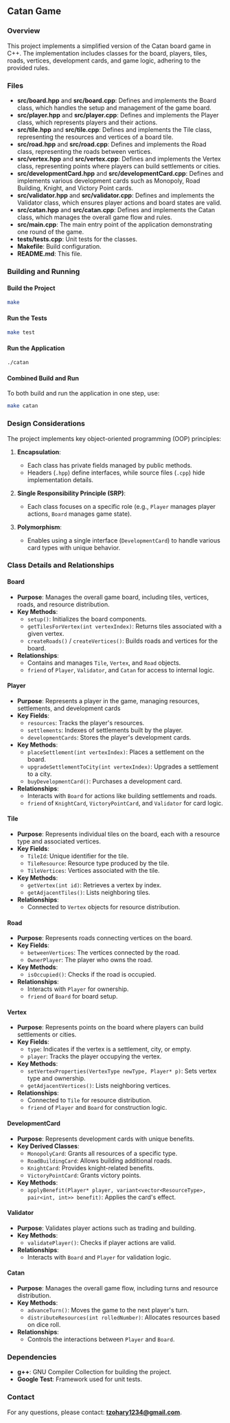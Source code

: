 ## Catan Game

### Overview

This project implements a simplified version of the Catan board game in C++. The implementation includes classes for the board, players, tiles, roads, vertices, development cards, and game logic, adhering to the provided rules.

### Files

- **src/board.hpp** and **src/board.cpp**: Defines and implements the Board class, which handles the setup and management of the game board.
- **src/player.hpp** and **src/player.cpp**: Defines and implements the Player class, which represents players and their actions.
- **src/tile.hpp** and **src/tile.cpp**: Defines and implements the Tile class, representing the resources and vertices of a board tile.
- **src/road.hpp** and **src/road.cpp**: Defines and implements the Road class, representing the roads between vertices.
- **src/vertex.hpp** and **src/vertex.cpp**: Defines and implements the Vertex class, representing points where players can build settlements or cities.
- **src/developmentCard.hpp** and **src/developmentCard.cpp**: Defines and implements various development cards such as Monopoly, Road Building, Knight, and Victory Point cards.
- **src/validator.hpp** and **src/validator.cpp**: Defines and implements the Validator class, which ensures player actions and board states are valid.
- **src/catan.hpp** and **src/catan.cpp**: Defines and implements the Catan class, which manages the overall game flow and rules.
- **src/main.cpp**: The main entry point of the application demonstrating one round of the game.
- **tests/tests.cpp**: Unit tests for the classes.
- **Makefile**: Build configuration.
- **README.md**: This file.

### Building and Running

#### Build the Project

```bash
make
```

#### Run the Tests

```bash
make test

```

#### Run the Application

```bash
./catan 
```

#### Combined Build and Run

To both build and run the application in one step, use:

```bash
make catan
```



### Design Considerations

The project implements key object-oriented programming (OOP) principles:

1. **Encapsulation**:
   - Each class has private fields managed by public methods.
   - Headers (`.hpp`) define interfaces, while source files (`.cpp`) hide implementation details.

2. **Single Responsibility Principle (SRP)**:
   - Each class focuses on a specific role (e.g., `Player` manages player actions, `Board` manages game state).

3. **Polymorphism**:
   - Enables using a single interface (`DevelopmentCard`) to handle various card types with unique behavior.

### Class Details and Relationships

#### Board

- **Purpose**: Manages the overall game board, including tiles, vertices, roads, and resource distribution.
- **Key Methods**:
  - `setup()`: Initializes the board components.
  - `getTilesForVertex(int vertexIndex)`: Returns tiles associated with a given vertex.
  - `createRoads()` / `createVertices()`: Builds roads and vertices for the board.
- **Relationships**:
  - Contains and manages `Tile`, `Vertex`, and `Road` objects.
  - `friend` of `Player`, `Validator`, and `Catan` for access to internal logic.

#### Player

- **Purpose**: Represents a player in the game, managing resources, settlements, and development cards 
- **Key Fields**:
  - `resources`: Tracks the player's resources.
  - `settlements`: Indexes of settlements built by the player.
  - `developmentCards`: Stores the player's development cards.
- **Key Methods**:
  - `placeSettlement(int vertexIndex)`: Places a settlement on the board.
  - `upgradeSettlementToCity(int vertexIndex)`: Upgrades a settlement to a city.
  - `buyDevelopmentCard()`: Purchases a development card.
- **Relationships**:
  - Interacts with `Board` for actions like building settlements and roads.
  - `friend` of `KnightCard`, `VictoryPointCard`, and `Validator` for card logic.

#### Tile

- **Purpose**: Represents individual tiles on the board, each with a resource type and associated vertices.
- **Key Fields**:
  - `TileId`: Unique identifier for the tile.
  - `TileResource`: Resource type produced by the tile.
  - `TileVertices`: Vertices associated with the tile.
- **Key Methods**:
  - `getVertex(int id)`: Retrieves a vertex by index.
  - `getAdjacentTiles()`: Lists neighboring tiles.
- **Relationships**:
  - Connected to `Vertex` objects for resource distribution.

#### Road

- **Purpose**: Represents roads connecting vertices on the board.
- **Key Fields**:
  - `betweenVertices`: The vertices connected by the road.
  - `OwnerPlayer`: The player who owns the road.
- **Key Methods**:
  - `isOccupied()`: Checks if the road is occupied.
- **Relationships**:
  - Interacts with `Player` for ownership.
  - `friend` of `Board` for board setup.

#### Vertex

- **Purpose**: Represents points on the board where players can build settlements or cities.
- **Key Fields**:
  - `type`: Indicates if the vertex is a settlement, city, or empty.
  - `player`: Tracks the player occupying the vertex.
- **Key Methods**:
  - `setVertexProperties(VertexType newType, Player* p)`: Sets vertex type and ownership.
  - `getAdjacentVertices()`: Lists neighboring vertices.
- **Relationships**:
  - Connected to `Tile` for resource distribution.
  - `friend` of `Player` and `Board` for construction logic.

#### DevelopmentCard

- **Purpose**: Represents development cards with unique benefits.
- **Key Derived Classes**:
  - `MonopolyCard`: Grants all resources of a specific type.
  - `RoadBuildingCard`: Allows building additional roads.
  - `KnightCard`: Provides knight-related benefits.
  - `VictoryPointCard`: Grants victory points.
- **Key Methods**:
  - `applyBenefit(Player* player, variant<vector<ResourceType>, pair<int, int>> benefit)`: Applies the card's effect.

#### Validator

- **Purpose**: Validates player actions such as trading and building.
- **Key Methods**:
  - `validatePlayer()`: Checks if player actions are valid.
- **Relationships**:
  - Interacts with `Board` and `Player` for validation logic.

#### Catan

- **Purpose**: Manages the overall game flow, including turns and resource distribution.
- **Key Methods**:
  - `advanceTurn()`: Moves the game to the next player's turn.
  - `distributeResources(int rolledNumber)`: Allocates resources based on dice roll.
- **Relationships**:
  - Controls the interactions between `Player` and `Board`.

### Dependencies

- **g++**: GNU Compiler Collection for building the project.
- **Google Test**: Framework used for unit tests.

### Contact

For any questions, please contact: **[tzohary1234@gmail.com](mailto\:tzohary1234@gmail.com)**.

